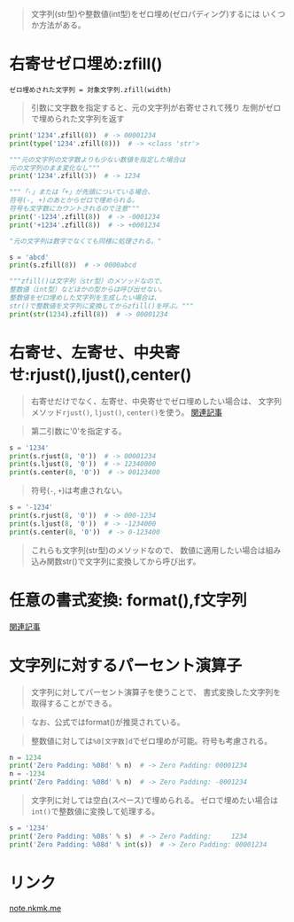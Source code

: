 > 文字列(str型)や整数値(int型)をゼロ埋め(ゼロパディング)するには
  いくつか方法がある。

# 右寄せゼロ埋め:zfill()

`ゼロ埋めされた文字列 = 対象文字列.zfill(width)`
> 引数に文字数を指定すると、元の文字列が右寄せされて残り
  左側がゼロで埋められた文字列を返す

```python
print('1234'.zfill(8))  # -> 00001234
print(type('1234'.zfill(8)))  # -> <class 'str'>

"""元の文字列の文字数よりも少ない数値を指定した場合は
元の文字列のまま変化なし"""
print('1234'.zfill(3))  # -> 1234

"""「-」または「+」が先頭についている場合、
符号(-, +)のあとからゼロで埋められる。
符号も文字数にカウントされるので注意"""
print('-1234'.zfill(8))  # -> -0001234
print('+1234'.zfill(8))  # -> +0001234

"元の文字列は数字でなくても同様に処理される。"

s = 'abcd'
print(s.zfill(8))  # -> 0000abcd

"""zfill()は文字列（str型）のメソッドなので、
整数値（int型）などほかの型からは呼び出せない。
整数値をゼロ埋めした文字列を生成したい場合は、
str()で整数値を文字列に変換してからzfill()を呼ぶ。"""
print(str(1234).zfill(8))  # -> 00001234
```

# 右寄せ、左寄せ、中央寄せ:rjust(),ljust(),center()

> 右寄せだけでなく、左寄せ、中央寄せでゼロ埋めしたい場合は、
  文字列メソッド`rjust()`, `ljust()`, `center()`を使う。
[関連記事](3.%20文字列・数値を右寄せ、中央寄せ、左寄せ.md)

> 第二引数に'0'を指定する。

```python
s = '1234'
print(s.rjust(8, '0'))  # -> 00001234
print(s.ljust(8, '0'))  # -> 12340000
print(s.center(8, '0'))  # -> 00123400
```

> 符号(`-`, `+`)は考慮されない。

```python
s = '-1234'
print(s.rjust(8, '0'))  # -> 000-1234
print(s.ljust(8, '0'))  # -> -1234000
print(s.center(8, '0'))  # -> 0-123400
```

> これらも文字列(str型)のメソッドなので、
  数値に適用したい場合は組み込み関数str()で文字列に変換してから呼び出す。

# 任意の書式変換: format(),f文字列

[関連記事](../7.%20書式変換/1.%20format()関数・メソッドで書式変換.md#ゼロ埋め)

# 文字列に対するパーセント演算子

> 文字列に対してパーセント演算子を使うことで、
  書式変換した文字列を取得することができる。

> なお、公式ではformat()が推奨されている。

> 整数値に対しては`%0[文字数]d`でゼロ埋めが可能。符号も考慮される。

```python
n = 1234
print('Zero Padding: %08d' % n)  # -> Zero Padding: 00001234
n = -1234
print('Zero Padding: %08d' % n)  # -> Zero Padding: -0001234
```

> 文字列に対しては空白(スペース)で埋められる。
> ゼロで埋めたい場合は`int()`で整数値に変換して処理する。

```python
s = '1234'
print('Zero Padding: %08s' % s)  # -> Zero Padding:     1234
print('Zero Padding: %08d' % int(s))  # -> Zero Padding: 00001234
```

# リンク

[note.nkmk.me](https://note.nkmk.me/python-zero-padding/)
